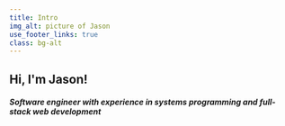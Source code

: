 ```yaml
---
title: Intro
img_alt: picture of Jason
use_footer_links: true
class: bg-alt
---
```


## Hi, I'm Jason!
#### *Software engineer with experience in systems programming and full-stack web development*

